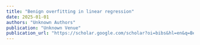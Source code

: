 ```yaml
---
title: "Benign overfitting in linear regression"
date: 2025-01-01
authors: "Unknown Authors"
publication: "Unknown Venue"
publication_url: "https://scholar.google.com/scholar?oi=bibs&hl=en&q=Benign+overfitting+in+linear+regression"
---
```

